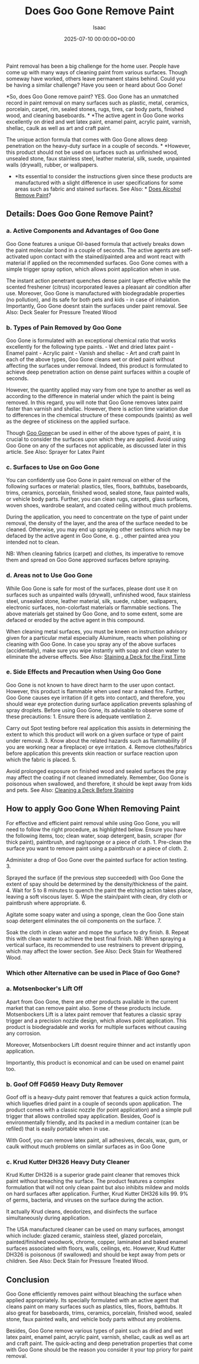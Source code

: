 ﻿---
title: Does Goo Gone Remove Paint
description: Paint removal has been a big challenge for the home user. People have come up with many ways of cleaning paint from various surfaces.
slug: /does-goo-gone-remove-paint/
date: 2025-07-10 00:00:00+00:00
lastmod: 2025-07-10 00:00:00+03:00
author: Isaac
categories:

- DIY Paintings
tags:

- diy-paintings

- doe

- goo
layout: post
---

Paint removal has been a big challenge for the home user. People have come up with many ways of cleaning paint from various surfaces. Though someway have worked, others leave permanent stains behind. Could you be having a similar challenge? Have you seen or heard about Goo Gone!

*So, does Goo Gone remove paint? YES. Goo Gone has an unmatched record in paint removal on many surfaces such as plastic, metal, ceramics, porcelain, carpet, rim, sealed stones, rugs, tires, car body parts, finished wood, and cleaning baseboards. * *The active agent in Goo Gone works excellently on dried and wet latex paint, enamel paint, acrylic paint, varnish, shellac, caulk as well as art and craft paint.

The unique action formula that comes with Goo Gone allows deep penetration on the heavy-duty surface in a couple of seconds. * *However, this product should not be used on surfaces such as unfinished wood, unsealed stone, faux stainless steel, leather material, silk, suede, unpainted walls (drywall), rubber, or wallpapers.

* *Its essential to consider the instructions given since these products are manufactured with a slight difference in user specifications for some areas such as fabric and stained surfaces. See Also: * [Does Alcohol Remove Paint](https://pestpolicy.com/does-alcohol-remove-paint/)?

##  Details: Does Goo Gone Remove Paint?

###  a. Active Components and Advantages of Goo Gone

Goo Gone features a unique Oil-based formula that actively breaks down the paint molecular bond in a couple of seconds. The active agents are self-activated upon contact with the stained/painted area and wont react with material if applied on the recommended surfaces. Goo Gone comes with a simple trigger spray option, which allows point application when in use.

The instant action penetrant quenches dense paint layer effective while the scented freshener (citrus) incorporated leaves a pleasant air condition after use. Moreover, Goo Gone is manufactured with biodegradable properties (no pollution), and its safe for both pets and kids - in case of inhalation. Importantly, Goo Gone doesnt stain the surfaces under paint removal. See Also: Deck Sealer for Pressure Treated Wood

###  b. Types of Pain Removed by Goo Gone

Goo Gone is formulated with an exceptional chemical ratio that works excellently for the following type paints. - Wet and dried latex paint - Enamel paint - Acrylic paint - Vanish and shellac - Art and craft paint In each of the above types, Goo Gone cleans wet or dried paint without affecting the surfaces under removal. Indeed, this product is formulated to achieve deep penetration action on dense paint surfaces within a couple of seconds.

However, the quantity applied may vary from one type to another as well as according to the difference in material under which the paint is being removed. In this regard, you will note that Goo Gone removes latex paint faster than varnish and shellac. However, there is action time variation due to differences in the chemical structure of these compounds (paints) as well as the degree of stickiness on the applied surface.

Though [Goo Gone](https://www.amazon.com/Goo-Gone-Latex-Cleaner-Surface/dp/B01JIRIIP4)can be used in either of the above types of paint, it is crucial to consider the surfaces upon which they are applied. Avoid using Goo Gone on any of the surfaces not applicable, as discussed later in this article. See Also: Sprayer for Latex Paint

###  c. Surfaces to Use on Goo Gone

You can confidently use Goo Gone in paint removal on either of the following surfaces or material: plastics, tiles, floors, bathtubs, baseboards, trims, ceramics, porcelain, finished wood, sealed stone, faux painted walls, or vehicle body parts. Further, you can clean rugs, carpets, glass surfaces, woven shoes, wardrobe sealant, and coated ceiling without much problems.

During the application, you need to concentrate on the type of paint under removal, the density of the layer, and the area of the surface needed to be cleaned. Otherwise, you may end up spraying other sections which may be defaced by the active agent in Goo Gone, e. g. , other painted area you intended not to clean.

NB: When cleaning fabrics (carpet) and clothes, its imperative to remove them and spread on Goo Gone approved surfaces before spraying.

###  d. Areas not to Use Goo Gone

While Goo Gone is safe for most of the surfaces, please dont use it on surfaces such as unpainted walls (drywall), unfinished wood, faux stainless steel, unsealed stone, leather material, silk, suede, rubber, wallpapers, electronic surfaces, non-colorfast materials or flammable sections. The above materials get stained by Goo Gone, and to some extent, some are defaced or eroded by the active agent in this compound.

When cleaning metal surfaces, you must be kneen on instruction advisory given for a particular metal especially Aluminum, reacts when polishing or cleaning with Goo Gone. In case you spray any of the above surfaces (accidentally), make sure you wipe instantly with soap and clean water to eliminate the adverse effects. See Also: [Staining a Deck for the First Time](https://pestpolicy.com/how-to-stain-a-deck-for-the-first-time/)

###  e. Side Effects and Precaution when Using Goo Gone

Goo Gone is not known to have direct harm to the user upon contact. However, this product is flammable when used near a naked fire. Further, Goo Gone causes eye irritation (if it gets into contact), and therefore, you should wear eye protection during surface application prevents splashing of spray droplets. Before using Goo Gone, its advisable to observe some of these precautions: 1. Ensure there is adequate ventilation 2.

Carry out Spot testing before real application this assists in determining the extent to which this product will work on a given surface or type of paint under removal. 3. Know about the related hazards such as flammability (if you are working near a fireplace) or eye irritation. 4. Remove clothes/fabrics before application this prevents skin reaction or surface reaction upon which the fabric is placed. 5.

Avoid prolonged exposure on finished wood and sealed surfaces the pray may affect the coating if not cleaned immediately. Remember, Goo Gone is poisonous when swallowed, and therefore, it should be kept away from kids and pets. See Also: [Cleaning a Deck Before Staining](https://pestpolicy.com/how-to-clean-a-deck-before-staining/)

##  How to apply Goo Gone When Removing Paint

For effective and efficient paint removal while using Goo Gone, you will need to follow the right procedure, as highlighted below. Ensure you have the following items, too; clean water, soap detergent, basin, scraper (for thick paint), paintbrush, and rag/sponge or a piece of cloth. 1. Pre-clean the surface you want to remove paint using a paintbrush or a piece of cloth. 2.

Administer a drop of Goo Gone over the painted surface for action testing. 3.

Sprayed the surface (if the previous step succeeded) with Goo Gone the extent of spay should be determined by the density/thickness of the paint. 4. Wait for 5 to 8 minutes to quench the paint the etching action takes place, leaving a soft viscous layer. 5. Wipe the stain/paint with clean, dry cloth or paintbrush where appropriate. 6.

Agitate some soapy water and using a sponge, clean the Goo Gone stain soap detergent eliminates the oil components on the surface. 7.

Soak the cloth in clean water and mope the surface to dry finish. 8. Repeat this with clean water to achieve the best final finish. NB: When spraying a vertical surface, its recommended to use restrainers to prevent dripping, which may affect the lower section. See Also: Deck Stain for Weathered Wood.

###  Which other Alternative can be used in Place of Goo Gone?

###  a. Motsenbocker's Lift Off

Apart from Goo Gone, there are other products available in the current market that can remove paint also. Some of these products include. Motsenbockers Lift is a latex paint remover that features a classic spray trigger and a precision nozzle design, which allows point application. This product is biodegradable and works for multiple surfaces without causing any corrosion.

Moreover, Motsenbockers Lift doesnt require thinner and act instantly upon application.

Importantly, this product is economical and can be used on enamel paint too.

###  b. Goof Off FG659 Heavy Duty Remover

Goof off is a heavy-duty paint remover that features a quick action formula, which liquefies dried paint in a couple of seconds upon application. The product comes with a classic nozzle (for point application) and a simple pull trigger that allows controlled spay application. Besides, Goof is environmentally friendly, and its packed in a medium container (can be refiled) that is easily portable when in use.

With Goof, you can remove latex paint, all adhesives, decals, wax, gum, or caulk without much problems on similar surfaces as in Goo Gone

###  c. Krud Kutter DH326 Heavy Duty Cleaner

Krud Kutter DH326 is a superior grade paint cleaner that removes thick paint without breaching the surface. The product features a complex formulation that will not only clean paint but also inhibits mildew and molds on hard surfaces after application. Further, Krud Kutter DH326 kills 99. 9% of germs, bacteria, and viruses on the surface during the action.

It actually Krud cleans, deodorizes, and disinfects the surface simultaneously during application.

The USA manufactured cleaner can be used on many surfaces, amongst which include: glazed ceramic, stainless steel, glazed porcelain, painted/finished woodwork, chrome, copper, laminated and baked enamel surfaces associated with floors, walls, ceilings, etc. However, Krud Kutter DH326 is poisonous (if swallowed) and should be kept away from pets or children. See Also: Deck Stain for Pressure Treated Wood.

##  Conclusion

Goo Gone efficiently removes paint without bleaching the surface when applied appropriately. Its specially formulated with an active agent that cleans paint on many surfaces such as plastics, tiles, floors, bathtubs. It also great for baseboards, trims, ceramics, porcelain, finished wood, sealed stone, faux painted walls, and vehicle body parts without any problems.

Besides, Goo Gone remove various types of paint such as dried and wet latex paint, enamel paint, acrylic paint, varnish, shellac, caulk as well as art and craft paint. The quick-acting and deep penetration properties that come with Goo Gone should be the reason you consider it your top priory for paint removal.
